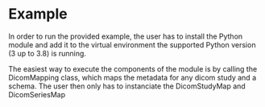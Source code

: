 # Example
In order to run the provided example, the user has to install the Python module and add it to the virtual environment the supported Python version (3 up to 3.8) is running.

The easiest way to execute the components of the module is by calling the DicomMapping class, which maps the metadata for any dicom study and a schema. The user then only has to instanciate the DicomStudyMap and DicomSeriesMap 

